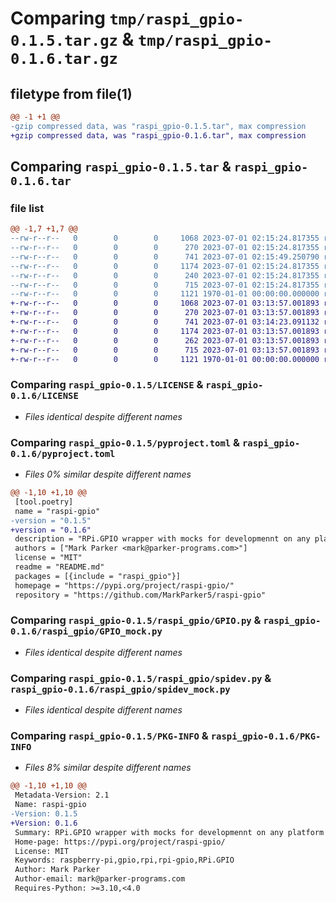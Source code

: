 # Comparing `tmp/raspi_gpio-0.1.5.tar.gz` & `tmp/raspi_gpio-0.1.6.tar.gz`

## filetype from file(1)

```diff
@@ -1 +1 @@
-gzip compressed data, was "raspi_gpio-0.1.5.tar", max compression
+gzip compressed data, was "raspi_gpio-0.1.6.tar", max compression
```

## Comparing `raspi_gpio-0.1.5.tar` & `raspi_gpio-0.1.6.tar`

### file list

```diff
@@ -1,7 +1,7 @@
--rw-r--r--   0        0        0     1068 2023-07-01 02:15:24.817355 raspi_gpio-0.1.5/LICENSE
--rw-r--r--   0        0        0      270 2023-07-01 02:15:24.817355 raspi_gpio-0.1.5/README.md
--rw-r--r--   0        0        0      741 2023-07-01 02:15:49.250790 raspi_gpio-0.1.5/pyproject.toml
--rw-r--r--   0        0        0     1174 2023-07-01 02:15:24.817355 raspi_gpio-0.1.5/raspi_gpio/GPIO.py
--rw-r--r--   0        0        0      240 2023-07-01 02:15:24.817355 raspi_gpio-0.1.5/raspi_gpio/__init__.py
--rw-r--r--   0        0        0      715 2023-07-01 02:15:24.817355 raspi_gpio-0.1.5/raspi_gpio/spidev.py
--rw-r--r--   0        0        0     1121 1970-01-01 00:00:00.000000 raspi_gpio-0.1.5/PKG-INFO
+-rw-r--r--   0        0        0     1068 2023-07-01 03:13:57.001893 raspi_gpio-0.1.6/LICENSE
+-rw-r--r--   0        0        0      270 2023-07-01 03:13:57.001893 raspi_gpio-0.1.6/README.md
+-rw-r--r--   0        0        0      741 2023-07-01 03:14:23.091132 raspi_gpio-0.1.6/pyproject.toml
+-rw-r--r--   0        0        0     1174 2023-07-01 03:13:57.001893 raspi_gpio-0.1.6/raspi_gpio/GPIO_mock.py
+-rw-r--r--   0        0        0      262 2023-07-01 03:13:57.001893 raspi_gpio-0.1.6/raspi_gpio/__init__.py
+-rw-r--r--   0        0        0      715 2023-07-01 03:13:57.001893 raspi_gpio-0.1.6/raspi_gpio/spidev_mock.py
+-rw-r--r--   0        0        0     1121 1970-01-01 00:00:00.000000 raspi_gpio-0.1.6/PKG-INFO
```

### Comparing `raspi_gpio-0.1.5/LICENSE` & `raspi_gpio-0.1.6/LICENSE`

 * *Files identical despite different names*

### Comparing `raspi_gpio-0.1.5/pyproject.toml` & `raspi_gpio-0.1.6/pyproject.toml`

 * *Files 0% similar despite different names*

```diff
@@ -1,10 +1,10 @@
 [tool.poetry]
 name = "raspi-gpio"
-version = "0.1.5"
+version = "0.1.6"
 description = "RPi.GPIO wrapper with mocks for developmennt on any platform"
 authors = ["Mark Parker <mark@parker-programs.com>"]
 license = "MIT"
 readme = "README.md"
 packages = [{include = "raspi_gpio"}]
 homepage = "https://pypi.org/project/raspi-gpio/"
 repository = "https://github.com/MarkParker5/raspi-gpio"
```

### Comparing `raspi_gpio-0.1.5/raspi_gpio/GPIO.py` & `raspi_gpio-0.1.6/raspi_gpio/GPIO_mock.py`

 * *Files identical despite different names*

### Comparing `raspi_gpio-0.1.5/raspi_gpio/spidev.py` & `raspi_gpio-0.1.6/raspi_gpio/spidev_mock.py`

 * *Files identical despite different names*

### Comparing `raspi_gpio-0.1.5/PKG-INFO` & `raspi_gpio-0.1.6/PKG-INFO`

 * *Files 8% similar despite different names*

```diff
@@ -1,10 +1,10 @@
 Metadata-Version: 2.1
 Name: raspi-gpio
-Version: 0.1.5
+Version: 0.1.6
 Summary: RPi.GPIO wrapper with mocks for developmennt on any platform
 Home-page: https://pypi.org/project/raspi-gpio/
 License: MIT
 Keywords: raspberry-pi,gpio,rpi,rpi-gpio,RPi.GPIO
 Author: Mark Parker
 Author-email: mark@parker-programs.com
 Requires-Python: >=3.10,<4.0
```

